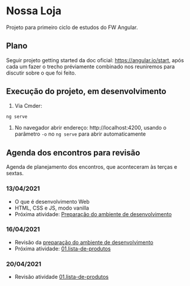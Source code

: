 # Nossa Loja

Projeto para primeiro ciclo de estudos do FW Angular.  

## Plano

Seguir projeto getting started da doc oficial: https://angular.io/start, após cada um fazer o trecho préviamente combinado nos reuniremos para discutir sobre o que foi feito.  

## Execução do projeto, em desenvolvimento

1. Via Cmder:

```sh
ng serve
```

1. No navegador abrir endereço: http://localhost:4200, usando o parâmetro `-o` no `ng serve` para abrir automaticamente

## Agenda dos encontros para revisão

Agenda de planejamento dos encontros, que aconteceram às terças e sextas.  

### 13/04/2021

- O que é desenvolvimento Web
- HTML, CSS e JS, modo vanilla
- Próxima atividade: [Preparação do ambiente de desenvolvimento](https://gitlab.com/key-estudos/angular/nossa-loja/-/wikis/0.preparacao-ambiente)

### 16/04/2021

- Revisão da [preparação do ambiente de desenvolvimento](https://gitlab.com/key-estudos/angular/nossa-loja/-/wikis/0.preparacao-ambiente)
- Próxima atividade: [01.lista-de-produtos](https://gitlab.com/key-estudos/angular/nossa-loja/-/wikis/exercicios/01.lista-de-produtos)

### 20/04/2021

- Revisão atividade [01.lista-de-produtos](https://gitlab.com/key-estudos/angular/nossa-loja/-/wikis/exercicios/01.lista-de-produtos)
